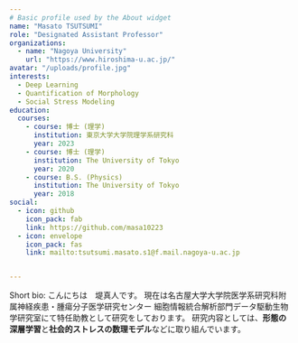 ```yaml
---
# Basic profile used by the About widget
name: "Masato TSUTSUMI"
role: "Designated Assistant Professor"
organizations:
  - name: "Nagoya University"
    url: "https://www.hiroshima-u.ac.jp/"
avatar: "/uploads/profile.jpg"
interests:
  - Deep Learning
  - Quantification of Morphology
  - Social Stress Modeling
education:
  courses:
    - course: 博士 (理学)
      institution: 東京大学大学院理学系研究科 
      year: 2023
    - course: 博士 (理学)
      institution: The University of Tokyo
      year: 2020
    - course: B.S. (Physics)
      institution: The University of Tokyo
      year: 2018
social:
  - icon: github
    icon_pack: fab
    link: https://github.com/masa10223
  - icon: envelope
    icon_pack: fas
    link: mailto:tsutsumi.masato.s1@f.mail.nagoya-u.ac.jp


---
```


Short bio: こんにちは　堤真人です。
現在は名古屋大学大学院医学系研究科附属神経疾患・腫瘍分子医学研究センター 細胞情報統合解析部門データ駆動生物学研究室にて特任助教として研究をしております。
研究内容としては、**形態の深層学習**と**社会的ストレスの数理モデル**などに取り組んでいます。